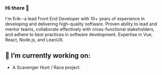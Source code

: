 ### Hi there 👋
I'm Erik--a lead Front End Developer with 10+ years of experience in developing and delivering high-quality software. Proven ability to lead and mentor teams, collaborate effectively with cross-functional stakeholders, and adhere to best practices in software development. Expertise in Vue, React, Node.js, and LeanUX.

## 🔭 I’m currently working on:
- A Scavenger Hunt / Race project. 

<!--
**ErikHolman/ErikHolman** is a ✨ _special_ ✨ repository because its `README.md` (this file) appears on your GitHub profile.

Here are some ideas to get you started:

- 🔭 I’m currently working on ...
- 🌱 I’m currently learning ...
- 👯 I’m looking to collaborate on ...
- 🤔 I’m looking for help with ...
- 💬 Ask me about ...
- 📫 How to reach me: ...
- 😄 Pronouns: ...
- ⚡ Fun fact: ...
-->
